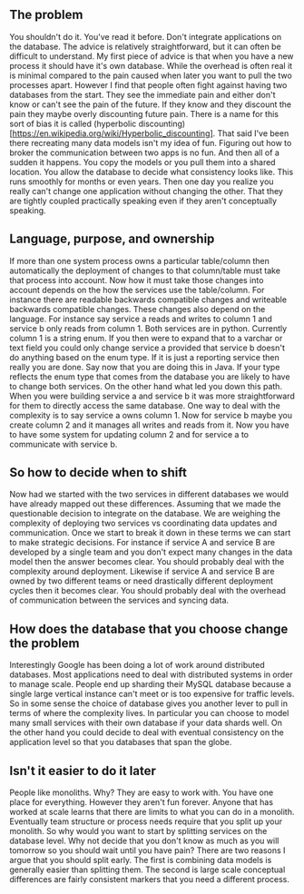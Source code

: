 ## The problem
You shouldn't do it.
You've read it before.
Don't integrate applications on the database.
The advice is relatively straightforward, but it can often be difficult to understand.
My first piece of advice is that when you have a new process it should have it's own database.
While the overhead is often real it is minimal compared to the pain caused when later you want to pull the two processes apart.
However I find that people often fight against having two databases from the start.
They see the immediate pain and either don't know or can't see the pain of the future.
If they know and they discount the pain they maybe overly discounting future pain. 
There is a name for this sort of bias it is called (hyperbolic discounting)[https://en.wikipedia.org/wiki/Hyperbolic_discounting].
That said I've been there recreating many data models isn't my idea of fun.
Figuring out how to broker the communication between two apps is no fun.
And then all of a sudden it happens.
You copy the models or you pull them into a shared location.
You allow the database to decide what consistency looks like.
This runs smoothly for months or even years.
Then one day you realize you really can't change one application without changing the other.
That they are tightly coupled practically speaking even if they aren't conceptually speaking.

## Language, purpose, and ownership 
If more than one system process owns a particular table/column then automatically the deployment of changes to that 
column/table must take that process into account.
Now how it must take those changes into account depends on the how the services use the table/column.
For instance there are readable backwards compatible changes and writeable backwards compatible changes.
These changes also depend on the language.
For instance say service a reads and writes to column 1 and service b only reads from column 1.
Both services are in python.
Currently column 1 is a string enum.
If you then were to expand that to a varchar or text field you could only change service a provided that service b doesn't do anything based on the enum type.
If it is just a reporting service then really you are done.
Say now that you are doing this in Java. 
If your type reflects the enum type that comes from the database you are likely to have to change both services.
On the other hand what led you down this path.
When you were building service a and service b it was more straightforward for them to directly access the same database.
One way to deal with the complexity is to say service a owns column 1.
Now for service b maybe you create column 2 and it manages all writes and reads from it.
Now you have to have some system for updating column 2 and for service a to communicate with service b.


## So how to decide when to shift
Now had we started with the two services in different databases we would have already mapped out these differences.
Assuming that we made the questionable decision to integrate on the database.
We are weighing the complexity of deploying two services vs coordinating data updates and communication.
Once we start to break it down in these terms we can start to make strategic decisions.
For instance if service A and service B are developed by a single team and you don't expect many changes in the data model then the answer becomes clear.
You should probably deal with the complexity around deployment.
Likewise if service A and service B are owned by two different teams or need drastically different deployment cycles then it becomes clear.
You should probably deal with the overhead of communication between the services and syncing data.


## How does the database that you choose change the problem
Interestingly Google has been doing a lot of work around distributed databases.
Most applications need to deal with distributed systems in order to manage scale.
People end up sharding their MySQL database because a single large vertical instance can't meet or is too expensive for traffic levels.
So in some sense the choice of database gives you another lever to pull in terms of where the complexity lives.
In particular you can choose to model many small services with their own database if your data shards well.
On the other hand you could decide to deal with eventual consistency on the application level so that you databases that span the globe.

## Isn't it easier to do it later
People like monoliths.
Why?
They are easy to work with.
You have one place for everything.
However they aren't fun forever.
Anyone that has worked at scale learns that there are limits to what you can do in a monolith.
Eventually team structure or process needs require that you split up your monolith.
So why would you want to start by splitting services on the database level.
Why not decide that you don't know as much as you will tomorrow so you should wait until you have pain?
There are two reasons I argue that you should split early.
The first is combining data models is generally easier than splitting them.
The second is large scale conceptual differences are fairly consistent markers that you need a different process.

